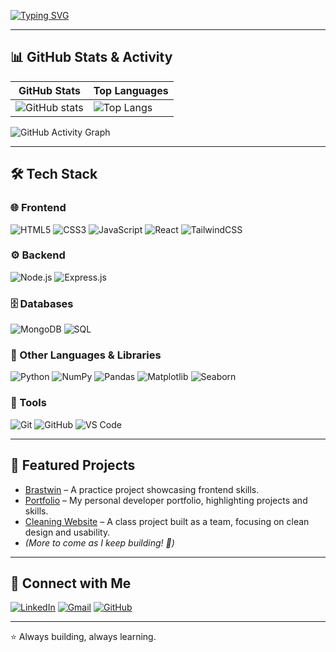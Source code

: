 [![Typing SVG](https://readme-typing-svg.demolab.com?font=Fira+Code&duration=4000&pause=1500&color=FF69B4&width=700&lines=🌸+Holla,+I'm+Immaculate!;💻+A+CS+student+exploring+the+magic+of+code.;🌱+Learning+the+MERN+stack.;🎨+Creating+clean+and+user-friendly+apps.;☕+Fueled+by+curiosity+%26+coffee.;✨+Always+learning,+building,+blooming+🌸)](https://git.io/typing-svg)

---

## 📊 GitHub Stats & Activity  

| GitHub Stats | Top Languages |
|--------------|---------------|
| ![GitHub stats](https://github-readme-stats.vercel.app/api?username=KimaniImmaculate&show_icons=true&theme=tokyonight&hide_border=true) | ![Top Langs](https://github-readme-stats.vercel.app/api/top-langs/?username=KimaniImmaculate&layout=compact&theme=tokyonight&hide_border=true) |

![GitHub Activity Graph](https://github-readme-activity-graph.vercel.app/graph?username=KimaniImmaculate&theme=tokyo-night)

---

## 🛠️ Tech Stack  

### 🌐 Frontend  
![HTML5](https://img.shields.io/badge/html5-E34F26?style=for-the-badge&logo=html5&logoColor=white) ![CSS3](https://img.shields.io/badge/css3-1572B6?style=for-the-badge&logo=css3&logoColor=white) ![JavaScript](https://img.shields.io/badge/javascript-F7DF1E?style=for-the-badge&logo=javascript&logoColor=black) ![React](https://img.shields.io/badge/react-61DAFB?style=for-the-badge&logo=react&logoColor=black) ![TailwindCSS](https://img.shields.io/badge/tailwindcss-38B2AC?style=for-the-badge&logo=tailwind-css&logoColor=white)

### ⚙️ Backend  
![Node.js](https://img.shields.io/badge/node.js-339933?style=for-the-badge&logo=node.js&logoColor=white) ![Express.js](https://img.shields.io/badge/express.js-000000?style=for-the-badge&logo=express&logoColor=white)

### 🗄️ Databases  
![MongoDB](https://img.shields.io/badge/MongoDB-4EA94B?style=for-the-badge&logo=mongodb&logoColor=white) ![SQL](https://img.shields.io/badge/sql-4479A1?style=for-the-badge&logo=postgresql&logoColor=white)

### 🐍 Other Languages & Libraries
![Python](https://img.shields.io/badge/python-3776AB?style=for-the-badge&logo=python&logoColor=white) ![NumPy](https://img.shields.io/badge/NumPy-013243?style=for-the-badge&logo=numpy&logoColor=white) ![Pandas](https://img.shields.io/badge/Pandas-150458?style=for-the-badge&logo=pandas&logoColor=white) ![Matplotlib](https://img.shields.io/badge/Matplotlib-000000?style=for-the-badge&logo=matplotlib&logoColor=white) ![Seaborn](https://img.shields.io/badge/Seaborn-4C72B0?style=for-the-badge&logo=seaborn&logoColor=white)


### 🔧 Tools  
![Git](https://img.shields.io/badge/git-F05033?style=for-the-badge&logo=git&logoColor=white) ![GitHub](https://img.shields.io/badge/github-121011?style=for-the-badge&logo=github&logoColor=white) ![VS Code](https://img.shields.io/badge/VS%20Code-007ACC?style=for-the-badge&logo=visual-studio-code&logoColor=white)

---

## 🌟 Featured Projects  

- [Brastwin](https://github.com/KimaniImmaculate/brastwin) – A practice project showcasing frontend skills.  
- [Portfolio](https://github.com/KimaniImmaculate/Hportfolio) – My personal developer portfolio, highlighting projects and skills.  
- [Cleaning Website](https://github.com/KimaniImmaculate/CProj) – A class project built as a team, focusing on clean design and usability.
- *(More to come as I keep building! 🚀)*  


---

## 🤝 Connect with Me  

[![LinkedIn](https://img.shields.io/badge/LinkedIn-%230077B5.svg?&style=for-the-badge&logo=linkedin&logoColor=white)](https://www.linkedin.com/in/immaculate-kimani) [![Gmail](https://img.shields.io/badge/Gmail-D14836?style=for-the-badge&logo=gmail&logoColor=white)](mailto:immaculatekimani001@gmail.com) [![GitHub](https://img.shields.io/badge/GitHub-100000?style=for-the-badge&logo=github&logoColor=white)](https://github.com/KimaniImmaculate)

---

⭐ Always building, always learning.
  


